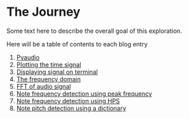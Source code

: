 ---
---

The Journey
=====


Some text here to describe the overall goal of this exploration.

Here will be a table of contents to each blog entry

1. [Pyaudio](pyaudio.md)
2. [Plotting the time signal](plottimesignal.md)
3. [Displaying signal on terminal](displayonterminal.md)
4. [The frequency domain](freqdomain.md)
5. [FFT of audio signal](audiofft.md)
5. [Note frequency detection using peak frequency](peakfreq.md)
6. [Note frequency detection using HPS](hps.md)
7. [Note pitch detection using a dictionary](dictionary.md)
